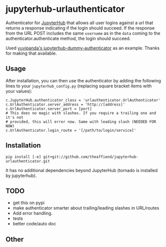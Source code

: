 # jupyterhub-urlauthenticator

Authenticator for [JupyterHub](http://github.com/jupyter/jupyterhub/)
that allows all user logins against a url that returns a response indicating
if the login should succeed. If the response from the URL POST includes the
same `username` as in the `data` coming to the authenticator.authenticate
method, the login should succeed.

Used [yuvipanda's jupyterhub-dummy-authenticator](https://github.com/yuvipanda/jupyterhub-dummy-authenticator)
as an example. Thanks for making that available.

## Usage
After installation, you can then use the authenticator by adding the following
lines to your `jupyterhub_config.py` (replacing square bracket items with your
values):

```
c.JupyterHub.authenticator_class = 'urlauthenticator.UrlAuthenticator'
c.UrlAuthenticator.server_address = 'http://[address]'
c.UrlAuthenticator.server_port = [port]
# This does no magic with slashes. If you require a trailing one and it's not
# provided, this will error now. Same with leading slash (NEEDED FOR NOW)
c.UrlAuthenticator.login_route = '[/path/to/login/service]'
```

## Installation
```
pip install [-e] git+git://github.com/theaffiend/jupyterhub-urlauthenticator.git
```

It has no additional dependencies beyond JupyterHub (tornado is installed by
jupyterhub).

## TODO
* get this on pypi
* make authenticator smarter about trailing/leading slashes in URL/routes
* Add error handling.
* tests
* better code/auto doc

## Other
